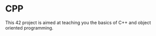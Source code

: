 # CPP

This 42 project is aimed at teaching you the basics of C++ and object oriented programming. 
